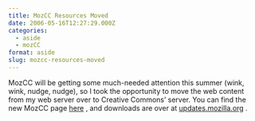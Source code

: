 ```yaml
---
title: MozCC Resources Moved
date: 2006-05-16T12:27:29.000Z
categories:
  - aside
  - mozCC
format: aside
slug: mozcc-resources-moved
---
```

MozCC will be getting some much-needed attention this summer (wink, wink, nudge, nudge), so I took the opportunity to move the web content from my web server over to Creative Commons’ server. You can find the new MozCC page [here][1] , and downloads are over at [updates.mozilla.org][2] .



 [1]: http://wiki.creativecommons.org/MozCC
 [2]: https://addons.mozilla.org/firefox/363/
